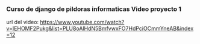 ### Curso de django de pildoras informaticas Video proyecto 1

url del video: https://www.youtube.com/watch?v=IEHOMF2Pukg&list=PLU8oAlHdN5BmfvwxFO7HdPciOCmmYneAB&index=12
